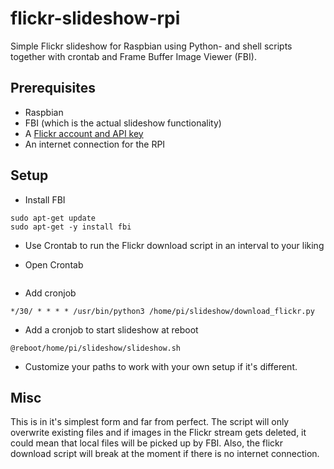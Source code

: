 # flickr-slideshow-rpi
Simple Flickr slideshow for Raspbian using Python- and shell scripts together with crontab and Frame Buffer Image Viewer (FBI).

## Prerequisites
 - Raspbian
 - FBI (which is the actual slideshow functionality)
 - A [Flickr account and API key](https://www.flickr.com/services/api/keys/apply/)
 - An internet connection for the RPI


## Setup
 - Install FBI

```
sudo apt-get update
sudo apt-get -y install fbi
```

 - Use Crontab to run the Flickr download script in an interval to your liking

 - Open Crontab

```

```
 - Add cronjob
```
*/30/ * * * * /usr/bin/python3 /home/pi/slideshow/download_flickr.py
```

 - Add a cronjob to start slideshow at reboot

```
@reboot/home/pi/slideshow/slideshow.sh
```
 - Customize your paths to work with your own setup if it's different.


## Misc
 
This is in it's simplest form and far from perfect. The script will only overwrite existing files and if images in the Flickr stream gets deleted, it could mean that local files will be picked up by FBI.
Also, the flickr download script will break at the moment if there is no internet connection.



